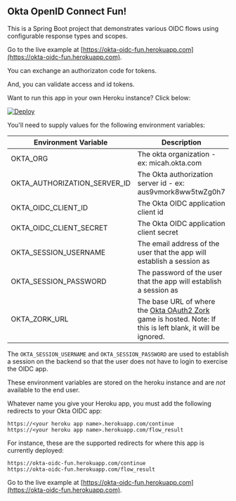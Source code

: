 ## Okta OpenID Connect Fun!

This is a Spring Boot project that demonstrates various OIDC flows using
configurable response types and scopes.

Go to the live example at 
[https://okta-oidc-fun.herokuapp.com](https://okta-oidc-fun.herokuapp.com).

You can exchange an authorizaton code for tokens.

And, you can validate access and id tokens.

Want to run this app in your own Heroku instance? Click below:

[![Deploy](https://www.herokucdn.com/deploy/button.svg)](https://heroku.com/deploy)

You'll need to supply values for the following environment variables:

| Environment Variable         | Description                                                                                                           |
|------------------------------|-----------------------------------------------------------------------------------------------------------------------|
| OKTA_ORG                     | The okta organization - ex: micah.okta.com                                                                            |
| OKTA_AUTHORIZATION_SERVER_ID | The Okta authorization server id - ex: aus9vmork8ww5twZg0h7                                                           |
| OKTA_OIDC_CLIENT_ID          | The Okta OIDC application client id                                                                                   |
| OKTA_OIDC_CLIENT_SECRET      | The Okta OIDC application client secret                                                                               |
| OKTA_SESSION_USERNAME        | The email address of the user that the app will establish a session as                                                |
| OKTA_SESSION_PASSWORD        | The password of the user that the app will establish a session as                                                     |
| OKTA_ZORK_URL                | The base URL of where the [Okta OAuth2 Zork](https://github.com/oktadeveloper/okta-zork-oauth-example) game is hosted. Note: If this is left blank, it will be ignored. |

The `OKTA_SESSION_USERNAME` and `OKTA_SESSION_PASSWORD` are used to establish a session
on the backend so that the user does not have to login to exercise the OIDC app.

These environment variables are stored on the heroku instance and are *not* available to the end user.

Whatever name you give your Heroku app, you must add the following redirects to your Okta OIDC app:

```
https://<your heroku app name>.herokuapp.com/continue
https://<your heroku app name>.herokuapp.com/flow_result
```

For instance, these are the supported redirects for where this app is currently deployed:

```
https://okta-oidc-fun.herokuapp.com/continue
https://okta-oidc-fun.herokuapp.com/flow_result
```

Go to the live example at 
[https://okta-oidc-fun.herokuapp.com](https://okta-oidc-fun.herokuapp.com).